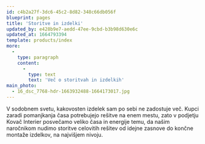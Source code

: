 ```yaml
---
id: c4b2a27f-3dc6-45c2-8d82-348c66db056f
blueprint: pages
title: 'Storitve in izdelki'
updated_by: e428b9e7-aedd-47ee-9cbd-b3b98d630e6c
updated_at: 1664793394
template: products/index
more:
  -
    type: paragraph
    content:
      -
        type: text
        text: 'Več o storitvah in izdelkih'
main_photo:
  - 16_dsc_7768-hdr-1663932488-1664173017.jpg
---
```

V sodobnem svetu, kakovosten izdelek sam po sebi ne zadostuje več. Kupci zaradi pomanjkanja časa potrebujejo rešitve na enem mestu, zato v podjetju Kovač Interier posvečamo veliko časa in energije temu, da našim naročnikom nudimo storitve celovitih rešitev od idejne zasnove do končne montaže izdelkov, na najvišjem nivoju.